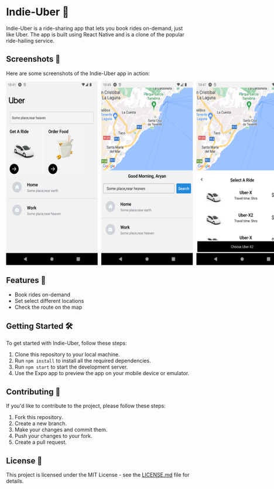 # Indie-Uber 🚗

Indie-Uber is a ride-sharing app that lets you book rides on-demand, just like Uber. The app is built using React Native and is a clone of the popular ride-hailing service.

## Screenshots 📱

Here are some screenshots of the Indie-Uber app in action:

<div style="display: flex;">
  <img src="screenshots/screenshot_1.png" alt="Screenshot 1" style="width: 250px; height: 500px; margin-right: 10px;">
  <img src="screenshots/screenshot_2.png" alt="Screenshot 2" style="width: 250px; height: 500px; margin-right: 10px;">
  <img src="screenshots/screenshot_3.png" alt="Screenshot 3" style="width: 250px; height: 500px;">
</div>

## Features 🚀

- Book rides on-demand
- Set select different locations
- Check the route on the map

## Getting Started 🛠️

To get started with Indie-Uber, follow these steps:

1. Clone this repository to your local machine.
2. Run `npm install` to install all the required dependencies.
3. Run `npm start` to start the development server.
4. Use the Expo app to preview the app on your mobile device or emulator.

## Contributing 🤝

If you'd like to contribute to the project, please follow these steps:

1. Fork this repository.
2. Create a new branch.
3. Make your changes and commit them.
4. Push your changes to your fork.
5. Create a pull request.

## License 📜

This project is licensed under the MIT License - see the [LICENSE.md](LICENSE.md) file for details.
